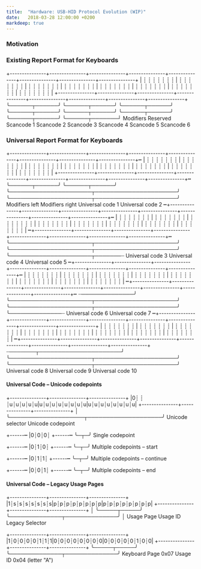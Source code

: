 ```yaml
---
title:  "Hardware: USB-HID Protocol Evolution (WIP)"
date:   2018-03-28 12:00:00 +0200
markdeep: true
---
```


### Motivation

### Existing Report Format for Keyboards

<div class="diagram">
 +---------------+---------------+---------------+---------------+---------------+---------------+---------------+---------------+
 | ┊ ┊ ┊ ┊ ┊ ┊ ┊ | ┊ ┊ ┊ ┊ ┊ ┊ ┊ | ┊ ┊ ┊ ┊ ┊ ┊ ┊ | ┊ ┊ ┊ ┊ ┊ ┊ ┊ | ┊ ┊ ┊ ┊ ┊ ┊ ┊ | ┊ ┊ ┊ ┊ ┊ ┊ ┊ | ┊ ┊ ┊ ┊ ┊ ┊ ┊ | ┊ ┊ ┊ ┊ ┊ ┊ ┊ |
 +---------------+---------------+---------------+---------------+---------------+---------------+---------------+---------------+
  ╰──────┬──────╯ ╰──────┬──────╯ ╰──────┬──────╯ ╰──────┬──────╯ ╰──────┬──────╯ ╰──────┬──────╯ ╰──────┬──────╯ ╰──────┬───────┘
       Modifiers      Reserved       Scancode 1      Scancode 2      Scancode 3      Scancode 4      Scancode 5      Scancode 6
</div>

### Universal Report Format for Keyboards

<div class="diagram">
 +---------------+---------------+---------------+---------------+---------------+---------------+---------------+---------------+┅
 | ┊ ┊ ┊ ┊ ┊ ┊ ┊ | ┊ ┊ ┊ ┊ ┊ ┊ ┊ | ┊ ┊ ┊ ┊ ┊ ┊ ┊ | ┊ ┊ ┊ ┊ ┊ ┊ ┊ | ┊ ┊ ┊ ┊ ┊ ┊ ┊ | ┊ ┊ ┊ ┊ ┊ ┊ ┊ | ┊ ┊ ┊ ┊ ┊ ┊ ┊ | ┊ ┊ ┊ ┊ ┊ ┊ ┊ |
 +---------------+---------------+---------------+---------------+---------------+---------------+---------------+---------------+┅
  ╰──────┬──────╯ ╰──────┬──────╯ ╰──────────────────────┬──────────────────────╯ ╰──────────────────────┬──────────────────────╯
  Modifiers left  Modifiers right                 Universal code 1                                Universal code 2
┅+---------------+---------------+---------------+---------------+---------------+---------------+---------------+---------------+┅
 | ┊ ┊ ┊ ┊ ┊ ┊ ┊ | ┊ ┊ ┊ ┊ ┊ ┊ ┊ | ┊ ┊ ┊ ┊ ┊ ┊ ┊ | ┊ ┊ ┊ ┊ ┊ ┊ ┊ | ┊ ┊ ┊ ┊ ┊ ┊ ┊ | ┊ ┊ ┊ ┊ ┊ ┊ ┊ | ┊ ┊ ┊ ┊ ┊ ┊ ┊ | ┊ ┊ ┊ ┊ ┊ ┊ ┊ |
┅+---------------+---------------+---------------+---------------+---------------+---------------+---------------+---------------+┅
  ╰──────────────────────┬──────────────────────╯ ╰──────────────────────┬──────────────────────╯ ╰──────────────────────┬───────┈
                  Universal code 3                                Universal code 4                                Universal code 5
┅+---------------+---------------+---------------+---------------+---------------+---------------+---------------+---------------+┅
 | ┊ ┊ ┊ ┊ ┊ ┊ ┊ | ┊ ┊ ┊ ┊ ┊ ┊ ┊ | ┊ ┊ ┊ ┊ ┊ ┊ ┊ | ┊ ┊ ┊ ┊ ┊ ┊ ┊ | ┊ ┊ ┊ ┊ ┊ ┊ ┊ | ┊ ┊ ┊ ┊ ┊ ┊ ┊ | ┊ ┊ ┊ ┊ ┊ ┊ ┊ | ┊ ┊ ┊ ┊ ┊ ┊ ┊ |
┅+---------------+---------------+---------------+---------------+---------------+---------------+---------------+---------------+┅
 ┈──────────────╯ ╰──────────────────────┬──────────────────────╯ ╰──────────────────────┬──────────────────────╯ ╰──────────────┈
                                  Universal code 6                                Universal code 7
┅+---------------+---------------+---------------+---------------+---------------+---------------+---------------+---------------+
 | ┊ ┊ ┊ ┊ ┊ ┊ ┊ | ┊ ┊ ┊ ┊ ┊ ┊ ┊ | ┊ ┊ ┊ ┊ ┊ ┊ ┊ | ┊ ┊ ┊ ┊ ┊ ┊ ┊ | ┊ ┊ ┊ ┊ ┊ ┊ ┊ | ┊ ┊ ┊ ┊ ┊ ┊ ┊ | ┊ ┊ ┊ ┊ ┊ ┊ ┊ | ┊ ┊ ┊ ┊ ┊ ┊ ┊ |
┅+---------------+---------------+---------------+---------------+---------------+---------------+---------------+---------------+
 ┈───────┬──────────────────────╯ ╰──────────────────────┬──────────────────────╯ ╰──────────────────────┬──────────────────────╯
  Universal code 8                                Universal code 9                                Universal code 10
</div>

#### Universal Code – Unicode codepoints

<div class="diagram">
 +---------------+---------------+---------------+
 |0┊ ┊ ┊u┊u┊u┊u┊u|u┊u┊u┊u┊u┊u┊u┊u|u┊u┊u┊u┊u┊u┊u┊u|
 +---------------+---------------+---------------+
  │    ╰────────────────────┬────────────────────╯
 Unicode selector    Unicode codepoint

 +------┅
 |0┊0┊0┊
 +------┅
   ╰─┬─╯
 Single codepoint

 +------┅
 |0┊1┊0┊
 +------┅
   ╰─┬─╯
 Multiple codepoints – start

 +------┅
 |0┊1┊1┊
 +------┅
   ╰─┬─╯
 Multiple codepoints – continue

 +------┅
 |0┊0┊1┊
 +------┅
   ╰─┬─╯
 Multiple codepoints – end
</div>



#### Universal Code – Legacy Usage Pages

<div class="diagram">
+---------------+---------------+---------------+
|1┊s┊s┊s┊s┊s┊s┊s|p┊p┊p┊p┊p┊p┊p┊p|p┊p┊p┊p┊p┊p┊p┊p|
+---------------+---------------+---------------+
 │ ╰─────┬─────╯ ╰──────────────┬──────────────╯
 │  Usage Page              Usage ID
Legacy Selector

+---------------+---------------+---------------+
|1┊0┊0┊0┊0┊1┊1┊1|0┊0┊0┊0┊0┊0┊0┊0|0┊0┊0┊0┊0┊1┊0┊0|
+---------------+---------------+---------------+
   ╰─────┬─────╯ ╰──────────────┬──────────────╯
Keyboard Page 0x07    Usage ID 0x04 (letter "A")

</div>
